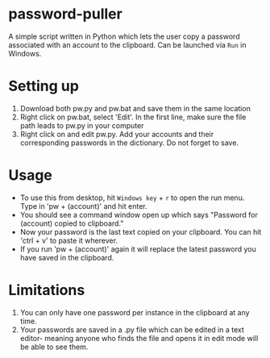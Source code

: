 # password-puller
A simple script written in Python which lets the user copy a password associated with an account to the clipboard. Can be launched via `Run` in Windows.

# Setting up
1. Download both pw.py and pw.bat and save them in the same location
2. Right click on pw.bat, select 'Edit'. In the first line, make sure the file path leads to pw.py in your computer
3. Right click on and edit pw.py. Add your accounts and their corresponding passwords in the dictionary. Do not forget to save.

# Usage
- To use this from desktop, hit `Windows key` + `r` to open the run menu. Type in 'pw + (account)' and hit enter.
- You should see a command window open up which says "Password for (account) copied to clipboard."
- Now your password is the last text copied on your clipboard. You can hit 'ctrl + v' to paste it wherever.
- If you run 'pw + (account)' again it will replace the latest password you have saved in the clipboard.

# Limitations
1. You can only have one password per instance in the clipboard at any time.
2. Your passwords are saved in a .py file which can be edited in a text editor- meaning anyone who finds the file and opens it in edit mode will be able to see them.
